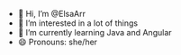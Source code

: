 - 👋 Hi, I’m @ElsaArr
- 👀 I’m interested in a lot of things
- 🌱 I’m currently learning Java and Angular
- 😄 Pronouns: she/her
